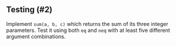 ## Testing (#2)

Implement `sum(a, b, c)` which returns the sum of its three integer
parameters. Test it using both `eq` and `neq` with at least five different
argument combinations.